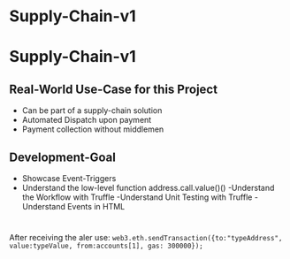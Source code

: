 # Supply-Chain-v1
# Supply-Chain-v1
## Real-World Use-Case for this Project
- Can be part of a supply-chain solution
- Automated Dispatch upon payment
- Payment collection without middlemen
## Development-Goal
- Showcase Event-Triggers
- Understand the low-level function address.call.value()()
-Understand the Workflow with Truffle
-Understand Unit Testing with Truffle
-Understand Events in HTML
#
#
#
After receiving the aler use:
```web3.eth.sendTransaction({to:"typeAddress", value:typeValue, from:accounts[1], gas: 300000});```
